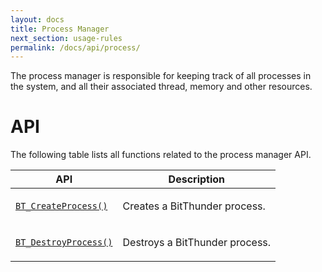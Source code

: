 ```yaml
---
layout: docs
title: Process Manager
next_section: usage-rules
permalink: /docs/api/process/
---
```


The process manager is responsible for keeping track of all processes in the system, and
all their associated thread, memory and other resources.

# API

The following table lists all functions related to the process manager API.

<div class="mobile-side-scroller">
<table>
  <thead>
    <tr>
      <th>API</th>
      <th>Description</th>
    </tr>
  </thead>
  <tbody>
	<tr>
      <td><p><code><a href="{{ site.url }}/api/process/bt_createprocess/">BT_CreateProcess()</a></code></p></td>
      <td><p>
		Creates a BitThunder process.
      </p></td>
    </tr>
	<tr>
      <td><p><code><a href="{{ site.url }}/api/process/bt_destroyprocess/">BT_DestroyProcess()</a></code></p></td>
      <td><p>
		Destroys a BitThunder process.
      </p></td>
    </tr>
  </tbody>
</table>
</div>

